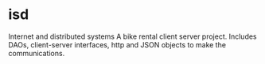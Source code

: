 # isd
Internet and distributed systems
A bike rental client server project.
Includes DAOs, client-server interfaces, http and JSON objects to make the communications.
